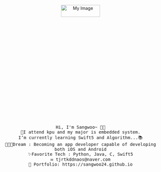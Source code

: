 <p align="center">
  <img src="https://user-images.githubusercontent.com/56511253/94282022-51226600-ff8a-11ea-97ba-857312a15da4.jpeg" alt="My Image" width="50%" height ="10%"><br>
  <samp>
    Hi, I'm Sangwoo~ 👋🏻 <br>
    🤨I attend kpu and my major is embedded system.<br>
    I’m currently learning Swift5 and Algorithm...📚<br>
    🧑🏻‍💻Dream : Becoming an app developer capable of developing both iOS and Android<br>
    ✨Favorite Tech : Python, Java, C, Swift5<br>
    ✉️ tjrtkddnaos@naver.com <br>
    🎨 Portfolio: https://sangwoo24.github.io
  </samp>
</p>



